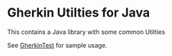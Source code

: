 # Gherkin Utilties for Java

This contains a Java library with some common Utilties

See [GherkinTest](src/test/java/io/cucumber/gherkin/utils/PrettyPrintGherkinDocumentTest.java) for sample usage.